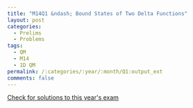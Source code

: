 ```yaml
---
title: "M14Q1 &ndash; Bound States of Two Delta Functions"
layout: post
categories:
  - Prelims
  - Problems
tags:
  - QM
  - M14
  - 1D QM
permalink: /:categories/:year/:month/Q1:output_ext
comments: false
---
```

<object data="2014M1Q.pdf" type="application/pdf" width="100%" height="500"></object>
<div class="message"><a href='https://princetonprelim.com/prelim/33/'>Check for solutions to this year's exam</a></div>